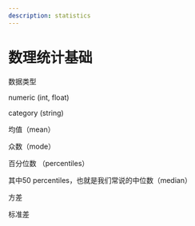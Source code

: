 ```yaml
---
description: statistics
---
```


# 数理统计基础

数据类型

numeric \(int, float\)

category \(string\)



均值（mean）

众数（mode）

百分位数 （percentiles）

其中50 percentiles，也就是我们常说的中位数（median）

方差

标准差

